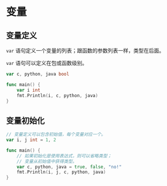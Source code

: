 # 变量

## 变量定义

`var` 语句定义一个变量的列表；跟函数的参数列表一样，类型在后面。

`var` 语句可以定义在包或函数级别。

```go
var c, python, java bool

func main() {
	var i int
	fmt.Println(i, c, python, java)
}
```

## 变量初始化

```go
// 变量定义可以包含初始值，每个变量对应一个。
var i, j int = 1, 2

func main() {
    // 如果初始化是使用表达式，则可以省略类型；
    // 变量从初始值中获得类型。
	var c, python, java = true, false, "no!"
	fmt.Println(i, j, c, python, java)
}
```

